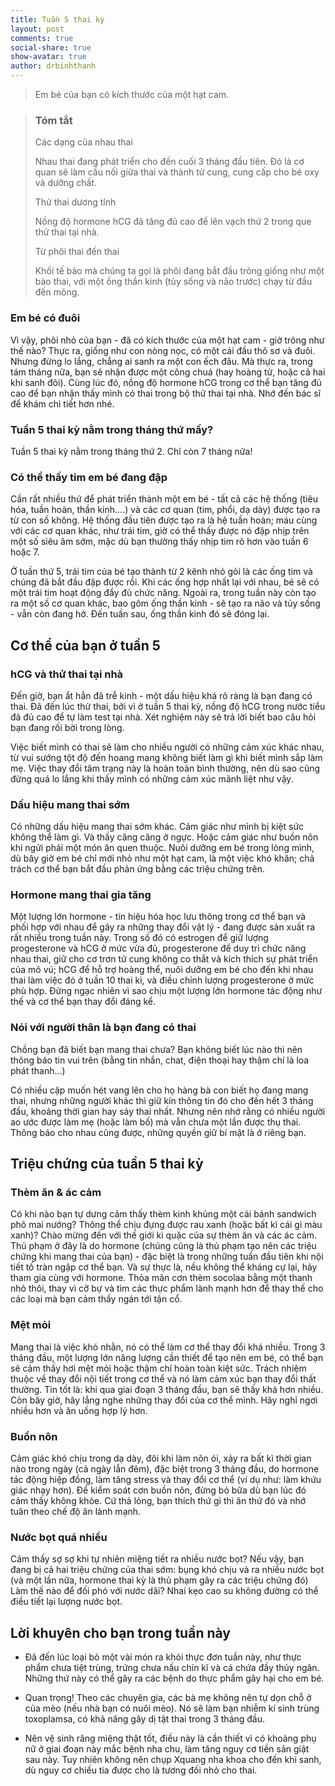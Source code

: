 ```yaml
---
title: Tuần 5 thai kỳ
layout: post
comments: true
social-share: true
show-avatar: true
author: drbinhthanh
---
```


> Em bé của bạn có kích thước của một hạt cam.


> ### Tóm tắt
> 
> Các dạng của nhau thai
> 
> Nhau thai đang phát triển cho đến cuối 3 tháng đầu tiên. Đó là cơ quan
> sẽ làm cầu nối giữa thai và thành tử cung, cung cấp cho bé oxy và
> dưỡng chất.
> 
> Thử thai dương tính
> 
> Nồng độ hormone hCG đã tăng đủ cao để lên vạch thứ 2 trong que thử
> thai tại nhà.
> 
> Từ phôi thai đến thai
> 
> Khối tế bào mà chúng ta gọi là phôi đang bắt đầu trông giống như một
> bào thai, với một ống thần kinh (tủy sống và não trước) chạy từ đầu
> đến mông.

### **Em bé có đuôi**

Vì vậy, phôi nhỏ của bạn - đã có kích thước của một hạt cam - giờ trông như thế nào? Thực ra, giống như con nòng nọc, có một cái đầu thô sơ và đuôi. Nhưng đừng lo lắng, chẳng ai sanh ra một con ếch đâu. Mà thực ra, trong tám tháng nữa, bạn sẽ nhận được một công chuá (hay hoàng tử, hoặc cả hai khi sanh đôi). Cùng lúc đó, nồng độ hormone hCG trong cơ thể bạn tăng đủ cao để bạn nhận thấy mình có thai trong bộ thử thai tại nhà. Nhớ đến bác sĩ để khám chi tiết hơn nhé.

### Tuần 5 thai kỳ nằm trong tháng thứ mấy?

Tuần 5 thai kỳ nằm trong tháng thứ 2. Chỉ còn 7 tháng nữa!

### **Có thể thấy tim em bé đang đập**

Cần rất nhiều thứ để phát triển thành một em bé - tất cả các hệ thống (tiêu hóa, tuần hoàn, thần kinh....) và các cơ quan (tim, phổi, dạ dày) được tạo ra từ con số không. Hệ thống đầu tiên được tạo ra là hệ tuần hoàn; máu cùng với các cơ quan khác, như trái tim, giờ có thể thấy được nó đập nhịp trên một số siêu âm sớm, mặc dù bạn thường thấy nhịp tim rõ hơn vào tuần 6 hoặc 7.

Ở tuần thứ 5, trái tim của bé tạo thành từ 2 kênh nhỏ gỏi là các ống tim và chúng đã bắt đầu đập được rồi. Khi các ống hợp nhất lại với nhau, bé sẽ có một trái tim hoạt động đầy đủ chức năng. Ngoài ra, trong tuần này còn tạo ra một số cơ quan khác, bao gôm ống thần kinh - sẽ tạo ra não và tủy sống - vẫn còn đang hở. Đến tuần sau, ống thần kinh đó sẽ đóng lại.

## Cơ thể của bạn ở tuần 5

### **hCG và thử thai tại nhà**

Đến giờ, bạn ắt hẳn đã trễ kinh - một dấu hiệu khá rõ ràng là bạn đang có thai. Đã đến lúc thử thai, bởi vì ở tuần 5 thai kỳ, nồng độ hCG trong nước tiểu đã đủ cao để tự làm test tại nhà. Xét nghiệm này sẽ trả lời biết bao câu hỏi bạn đang rối bời trong lòng.

Việc biết mình có thai sẽ làm cho nhiều người có những cảm xúc khác nhau, từ vui sướng tột độ đến hoang mang không biết làm gì khi biết mình sắp làm mẹ. Việc thay đổi tâm trạng này là hoàn toàn bình thường, nên dù sao cũng đừng quá lo lắng khi thấy mình có những cảm xúc mãnh liệt như vậy.

### Dấu hiệu mang thai sớm

Có những dấu hiệu mang thai sớm khác. Cảm giác như mình bị kiệt sức không thể làm gì. Và thấy căng căng ở ngực. Hoặc cảm giác như buồn nôn khi ngửi phải một món ăn quen thuộc. Nuôi dưỡng em bé trong lòng mình, dù bây giờ em bé chỉ mới nhỏ như một hạt cam, là một việc khó khăn; chả trách cơ thể bạn bắt đầu phản ứng bằng các triệu chứng trên.

### **Hormone mang thai gia tăng**

Một lượng lớn hormone - tín hiệu hóa học lưu thông trong cơ thể bạn và phối hợp với nhau để gây ra những thay đổi vật lý - đang được sản xuất ra rất nhiều trong tuần này. Trong số đó có estrogen để giữ lượng progesterone và hCG ở mức vừa đủ, progesterone để duy trì chức năng nhau thai, giữ cho cơ trơn tử cung không co thắt và kích thích sự phát triển của mô vú; hCG để hỗ trợ hoàng thể, nuôi dưỡng em bé cho đến khi nhau thai làm việc đó ở tuần 10 thai kì, và điều chỉnh lượng progesterone ở mức phù hợp. Đừng ngạc nhiên vì sao chịu một lượng lớn hormone tác động như thế và cơ thể bạn thay đổi đáng kể.

### Nói với người thân là bạn đang có thai

Chồng bạn đã biết bạn mang thai chưa? Bạn không biết lúc nào thì nên thông báo tin vui trên (bằng tin nhắn, chat, điện thoại hay thậm chí là loa phát thanh...)

Có nhiều cặp muốn hét vang lên cho họ hàng bà con biết họ đang mang thai, nhưng những người khác thì giữ kín thông tin đó cho đến hết 3 tháng đầu, khoảng thời gian hay sảy thai nhất. Nhưng nên nhớ rằng có nhiều người ao ước được làm mẹ (hoặc làm bố) mà vẫn chưa một lần được thụ thai. Thông báo cho nhau cũng được, những quyền giữ bí mật là ở riêng bạn.

## Triệu chứng của tuần 5 thai kỳ

### Thèm ăn & ác cảm

Có khi nào bạn tự dưng cảm thấy thèm kinh khủng một cái bánh sandwich phô mai nướng? Thông thể chịu đựng được rau xanh (hoặc bất kì cái gì màu xanh)? Chào mừng đến với thế giới kì quặc của sự thèm ăn và các ác cảm. Thủ phạm ở đây là do hormone (chúng cũng là thủ phạm tạo nên các triệu chứng khi mang thai của bạn) - đặc biệt là trong những tuần đầu tiên khi nội tiết tố tràn ngập cơ thể bạn. Và sự thực là, nếu không thể kháng cự lại, hãy tham gia cùng với hormone. Thỏa mãn cơn thèm socolaa bằng một thanh nhỏ thôi, thay vì cỡ bự và tìm các thực phẩm lành mạnh hơn để thay thế cho các loại mà bạn cảm thấy ngán tới tận cổ.

### Mệt mỏi

Mang thai là việc khó nhằn, nó có thể làm cơ thể thay đổi khá nhiều. Trong 3 tháng đầu, một lượng lớn năng lượng cần thiết để tạo nên em bé, có thể bạn sẽ cảm thấy hơi mệt mỏi hoặc thậm chí hoàn toàn kiệt sức. Trách nhiệm thuộc về thay đổi nội tiết trong cơ thể và nó làm cảm xúc bạn thay đổi thất thường. Tin tốt là: khi qua giai đoạn 3 tháng đầu, bạn sẽ thấy khá hơn nhiều. Còn bây giờ, hãy lắng nghe những thay đổi của cơ thể mình. Hãy nghỉ ngơi nhiều hơn và ăn uống hợp lý hơn.

### Buồn nôn

Cảm giác khó chịu trong dạ dày, đôi khi làm nôn ói, xảy ra bất kì thời gian nào trong ngày (cả ngày lẫn đêm), đặc biệt trong 3 tháng đầu, do hormone tác động hiệp đồng, làm tăng stress và thay đổi cơ thể (ví dụ như: làm khứu giác nhạy hơn). Để kiểm soát cơn buồn nôn, đừng bỏ bữa dù bạn lúc đó cảm thấy không khỏe. Cứ thả lỏng, bạn thích thứ gì thì ăn thứ đó và nhớ tuân theo chế độ ăn lành mạnh.

### Nước bọt quá nhiều

Cảm thấy sợ sợ khi tự nhiên miệng tiết ra nhiều nước bọt? Nếu vậy, bạn đang bị cả hai triệu chứng của thai sớm: bụng khó chịu và ra nhiều nước bọt (và một lần nữa, hormone thai kỳ là thủ phạm gây ra các triệu chứng đó) Làm thế nào để đối phó với nước dãi? Nhai kẹo cao su không đường có thể điều tiết lại lượng nước bọt.

## Lời khuyên cho bạn trong tuần này

-   Đã đến lúc loại bỏ một vài món ra khỏi thực đơn tuần này, như thực phẩm chưa tiệt trùng, trứng chưa nấu chín kĩ và cá chứa đầy thủy ngân. Những thứ này có thể gây ra các bệnh do thực phẩm gây hại cho em bé.

-   Quan trọng! Theo các chuyên gia, các bà mẹ không nên tự dọn chỗ ở của mèo (nếu nhà bạn có nuôi mèo). Nó sẽ làm bạn nhiễm kí sinh trùng toxoplamsa, có khả năng gây dị tật thai trong 3 tháng đầu.

-   Nên vệ sinh răng miệng thật tốt, điều này là cần thiết vì có khoảng phụ nữ ở giai đoạn này mắc bệnh nha chu, làm tăng nguy cơ tiền sản giật sau này. Tuy nhiên không nên chụp Xquang nha khoa cho đến khi sanh, dù nguy cơ chiếu tia được cho là tương đối nhỏ cho thai.